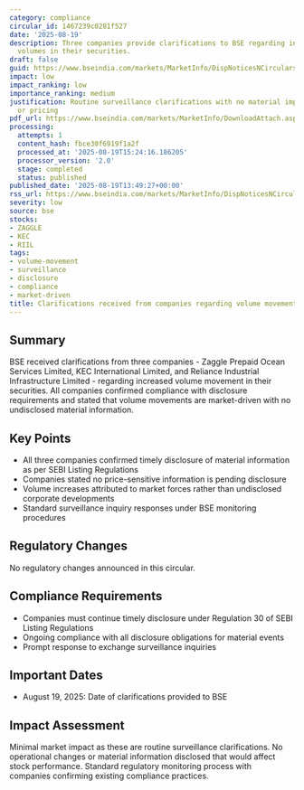 ```yaml
---
category: compliance
circular_id: 1467239c0281f527
date: '2025-08-19'
description: Three companies provide clarifications to BSE regarding increased trading
  volumes in their securities.
draft: false
guid: https://www.bseindia.com/markets/MarketInfo/DispNoticesNCirculars.aspx?Noticeid={9961C808-05F1-4BAB-BE0B-2E8E4131AF80}&noticeno=20250819-46&dt=08/19/2025&icount=46&totcount=52&flag=0
impact: low
impact_ranking: low
importance_ranking: medium
justification: Routine surveillance clarifications with no material impact on operations
  or pricing
pdf_url: https://www.bseindia.com/markets/MarketInfo/DownloadAttach.aspx?id=20250819-46&attachedId=ec9f1093-ec9c-4b32-9204-080147558c69
processing:
  attempts: 1
  content_hash: fbce30f6919f1a2f
  processed_at: '2025-08-19T15:24:16.186205'
  processor_version: '2.0'
  stage: completed
  status: published
published_date: '2025-08-19T13:49:27+00:00'
rss_url: https://www.bseindia.com/markets/MarketInfo/DispNoticesNCirculars.aspx?Noticeid={9961C808-05F1-4BAB-BE0B-2E8E4131AF80}&noticeno=20250819-46&dt=08/19/2025&icount=46&totcount=52&flag=0
severity: low
source: bse
stocks:
- ZAGGLE
- KEC
- RIIL
tags:
- volume-movement
- surveillance
- disclosure
- compliance
- market-driven
title: Clarifications received from companies regarding volume movement
---
```


## Summary

BSE received clarifications from three companies - Zaggle Prepaid Ocean Services Limited, KEC International Limited, and Reliance Industrial Infrastructure Limited - regarding increased volume movement in their securities. All companies confirmed compliance with disclosure requirements and stated that volume movements are market-driven with no undisclosed material information.

## Key Points

- All three companies confirmed timely disclosure of material information as per SEBI Listing Regulations
- Companies stated no price-sensitive information is pending disclosure
- Volume increases attributed to market forces rather than undisclosed corporate developments
- Standard surveillance inquiry responses under BSE monitoring procedures

## Regulatory Changes

No regulatory changes announced in this circular.

## Compliance Requirements

- Companies must continue timely disclosure under Regulation 30 of SEBI Listing Regulations
- Ongoing compliance with all disclosure obligations for material events
- Prompt response to exchange surveillance inquiries

## Important Dates

- August 19, 2025: Date of clarifications provided to BSE

## Impact Assessment

Minimal market impact as these are routine surveillance clarifications. No operational changes or material information disclosed that would affect stock performance. Standard regulatory monitoring process with companies confirming existing compliance practices.